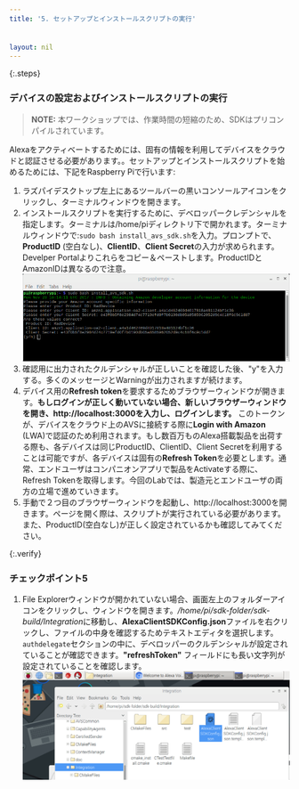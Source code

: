 ```yaml
---
title: '5. セットアップとインストールスクリプトの実行'


layout: nil
---
```


{:.steps}
### デバイスの設定およびインストールスクリプトの実行

> **NOTE:** 本ワークショップでは、作業時間の短縮のため、SDKはプリコンパイルされています。  

Alexaをアクティベートするためには、固有の情報を利用してデバイスをクラウドと認証させる必要があります。。セットアップとインストールスクリプトを始めるためには、下記をRaspberry Piで行います:

1. ラズパイデスクトップ左上にあるツールバーの黒いコンソールアイコンをクリックし、ターミナルウィンドウを開きます。
2. インストールスクリプトを実行するために、デベロッパークレデンシャルを指定します。ターミナルは/home/piディレクトリ下で開かれます。ターミナルウィンドウで:`sudo bash install_avs_sdk.sh`を入力。プロンプトで、**ProductID** (空白なし)、**ClientID**、**Client Secret**の入力が求められます。Develper Portalよりこれらをコピー＆ペーストします。ProductIDとAmazonIDは異なるので注意。
　![](assets/InstallScript.png)
3. 確認用に出力されたクルデンシャルが正しいことを確認した後、"y"を入力する。多くのメッセージとWarningが出力されますが続けます。
4. デバイス用の**Refresh token**を要求するためブラウザーウィンドウが開きます。**もしログインが正しく動いていない場合、新しいブラウザーウィンドウを開き、http://localhost:3000を入力し、ログインします。** このトークンが、デバイスをクラウド上のAVSに接続する際に**Login with Amazon** (LWA)で認証のため利用されます。もし数百万ものAlexa搭載製品を出荷する際も、各デバイスは同じProductID、ClientID、Client Secretを利用することは可能ですが、各デバイスは固有の**Refresh Token**を必要とします。通常、エンドユーザはコンパニオンアプリで製品をActivateする際に、Refresh Tokenを取得します。今回のLabでは、製造元とエンドユーザの両方の立場で進めていきます。
5. 手動で２つ目のブラウザーウィンドウを起動し、http://localhost:3000を開きます。ページを開く際は、スクリプトが実行されている必要があります。また、ProductID(空白なし)が正しく設定されているかも確認してみてください。

{:.verify}
### チェックポイント5
1. File Explorerウィンドウが開かれていない場合、画面左上のフォルダーアイコンをクリックし、ウィンドウを開きます。*/home/pi/sdk-folder/sdk-build/Integration*に移動し、**AlexaClientSDKConfig.json**ファイルを右クリックし、ファイルの中身を確認するためテキストエディタを選択します。`authdelegate`セクションの中に、デベロッパーのクルデンシャルが設定されていることが確認できます。**"refreshToken"** フィールドにも長い文字列が設定されていることを確認します。
　　![](assets/JSONcheck.png)
